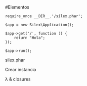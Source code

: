 #Elementos

    require_once __DIR__.'/silex.phar';
    
    $app = new Silex\Application();
    
    $app->get('/', function () {
        return "Hola";
    });
    
    $app->run();

silex.phar

Crear instancia

λ & closures
